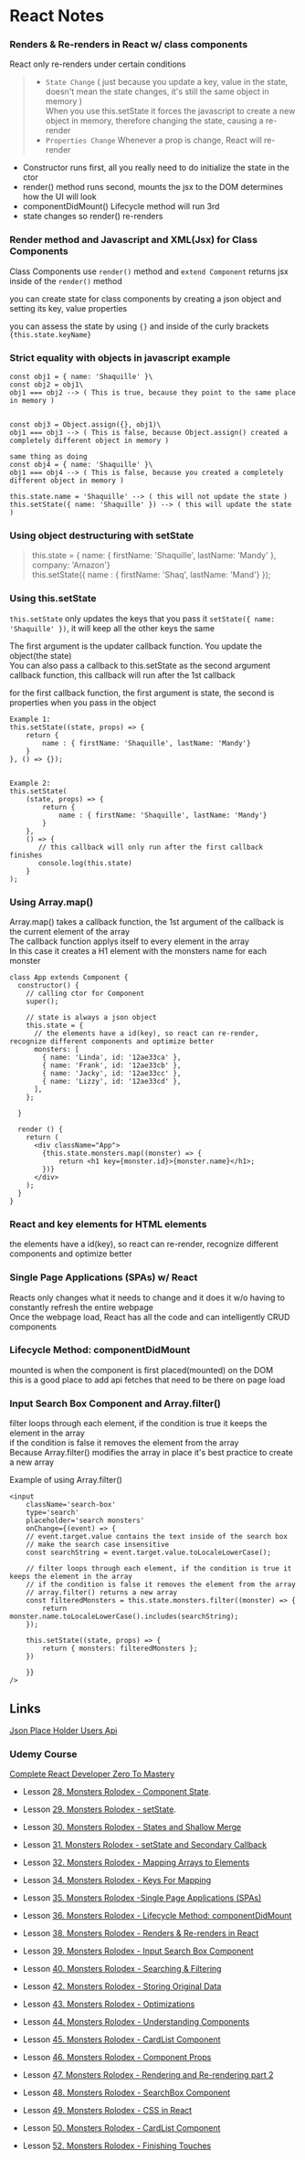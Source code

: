 # React Notes

### Renders & Re-renders in React w/ class components
React only re-renders under certain conditions  
>- `State Change` ( just because you update a key, value in the state, doesn't mean the state changes, it's still the same object in memory )  
When you use this.setState it forces the javascript to create a new object in memory, therefore changing the state, causing a re-render  
>- `Properties Change` Whenever a prop is change, React will re-render  

- Constructor runs first, all you really need to do initialize the state in the ctor
- render() method runs second, mounts the jsx to the DOM determines how the UI will look
- componentDidMount() Lifecycle method will run 3rd
- state changes so render() re-renders 

### Render method and Javascript and XML(Jsx) for Class Components
Class Components use `render()` method and `extend Component`
returns jsx inside of the `render()` method 

you can create state for class components by creating a json object and setting its key, value properties  

you can assess the state by using `{}` and inside of the curly brackets `{this.state.keyName}`  

### Strict equality with objects in javascript example
```
const obj1 = { name: 'Shaquille' }\
const obj2 = obj1\
obj1 === obj2 --> ( This is true, because they point to the same place in memory )


const obj3 = Object.assign({}, obj1)\
obj1 === obj3 --> ( This is false, because Object.assign() created a completely different object in memory )

same thing as doing    
const obj4 = { name: 'Shaquille' }\
obj1 === obj4 --> ( This is false, because you created a completely different object in memory )

this.state.name = 'Shaquille' --> ( this will not update the state )  
this.setState({ name: 'Shaquille' }) --> ( this will update the state )
```  

### Using object destructuring with setState  
> this.state = { name: { firstName: 'Shaquille', lastName: 'Mandy' }, company: 'Amazon'}  
>this.setState({ name : { firstName: 'Shaq', lastName: 'Mand'} });  

### Using this.setState
`this.setState` only updates the keys that you pass it `setState({ name: 'Shaquille' })`, it will keep all the other keys the same  

The first argument is the updater callback function. You update the object(the state)   
You can also pass a callback to this.setState as the second argument callback function, this callback will run after the 1st callback   

for the first callback function, the first argument is state, the second is properties when you pass in the object  
```
Example 1:
this.setState((state, props) => {  
    return {  
        name : { firstName: 'Shaquille', lastName: 'Mandy'}  
    }  
}, () => {});


Example 2:
this.setState(
    (state, props) => {  
        return {  
            name : { firstName: 'Shaquille', lastName: 'Mandy'}  
        }  
    }, 
    () => {
       // this callback will only run after the first callback finishes
       console.log(this.state) 
    }
);
```

### Using Array.map()
Array.map() takes a callback function, the 1st argument of the callback is the current element of the array  
The callback function applys itself to every element in the array  
In this case it creates a H1 element with the monsters name for each monster
```
class App extends Component {
  constructor() {
    // calling ctor for Component
    super();

    // state is always a json object
    this.state = {
      // the elements have a id(key), so react can re-render, recognize different components and optimize better
      monsters: [
        { name: 'Linda', id: '12ae33ca' },
        { name: 'Frank', id: '12ae33cb' },
        { name: 'Jacky', id: '12ae33cc' },
        { name: 'Lizzy', id: '12ae33cd' },
      ],
    };

  }

  render () {
    return (
      <div className="App">
        {this.state.monsters.map((monster) => {
            return <h1 key={monster.id}>{monster.name}</h1>;
        })}
      </div>
    );
  }
}
```

### React and key elements for HTML elements
the elements have a id(key), so react can re-render, recognize different components and optimize better

### Single Page Applications (SPAs) w/ React
Reacts only changes what it needs to change and it does it w/o having to constantly refresh the entire webpage  
Once the webpage load, React has all the code and can intelligently CRUD components

### Lifecycle Method: componentDidMount
mounted is when the component is first placed(mounted) on the DOM  
this is a good place to add api fetches that need to be there on page load

### Input Search Box Component and Array.filter()
filter loops through each element, if the condition is true it keeps the element in the array  
if the condition is false it removes the element from the array  
Because Array.filter() modifies the array in place it's best practice to create a new array  

Example of using Array.filter()
```
<input 
    className='search-box' 
    type='search' 
    placeholder='search monsters' 
    onChange={(event) => {
    // event.target.value contains the text inside of the search box
    // make the search case insensitive
    const searchString = event.target.value.toLocaleLowerCase();
    
    // filter loops through each element, if the condition is true it keeps the element in the array
    // if the condition is false it removes the element from the array
    // array.filter() returns a new array
    const filteredMonsters = this.state.monsters.filter((monster) => {
        return monster.name.toLocaleLowerCase().includes(searchString);
    });

    this.setState((state, props) => {
        return { monsters: filteredMonsters };
    })
    
    }}
/>
```





## Links

[Json Place Holder Users Api](https://jsonplaceholder.typicode.com/users)

### Udemy Course  
[Complete React Developer Zero To Mastery](https://www.udemy.com/course/complete-react-developer-zero-to-mastery/)

- Lesson [28. Monsters Rolodex - Component State](https://www.udemy.com/course/complete-react-developer-zero-to-mastery/learn/lecture/30554052#overview).

- Lesson [29. Monsters Rolodex - setState](https://www.udemy.com/course/complete-react-developer-zero-to-mastery/learn/lecture/30554056#overview).

- Lesson [30. Monsters Rolodex - States and Shallow Merge](https://www.udemy.com/course/complete-react-developer-zero-to-mastery/learn/lecture/30554060#overview)

- Lesson [31. Monsters Rolodex - setState and Secondary Callback](https://www.udemy.com/course/complete-react-developer-zero-to-mastery/learn/lecture/30554064#overview)  

- Lesson [32. Monsters Rolodex - Mapping Arrays to Elements](https://www.udemy.com/course/complete-react-developer-zero-to-mastery/learn/lecture/30554068#overview)  

- Lesson [34. Monsters Rolodex - Keys For Mapping](https://www.udemy.com/course/complete-react-developer-zero-to-mastery/learn/lecture/30554070#overview) 

- Lesson [35. Monsters Rolodex -Single Page Applications (SPAs)](https://www.udemy.com/course/complete-react-developer-zero-to-mastery/learn/lecture/30554072#overview) 

- Lesson [36. Monsters Rolodex - Lifecycle Method: componentDidMount](https://www.udemy.com/course/complete-react-developer-zero-to-mastery/learn/lecture/30554074#overview) 

- Lesson [38. Monsters Rolodex - Renders & Re-renders in React](https://www.udemy.com/course/complete-react-developer-zero-to-mastery/learn/lecture/30554078#overview)

- Lesson [39. Monsters Rolodex - Input Search Box Component](https://www.udemy.com/course/complete-react-developer-zero-to-mastery/learn/lecture/30554080#overview)

- Lesson [40. Monsters Rolodex - Searching & Filtering](https://www.udemy.com/course/complete-react-developer-zero-to-mastery/learn/lecture/30554082#overview)

- Lesson [42. Monsters Rolodex - Storing Original Data](https://www.udemy.com/course/complete-react-developer-zero-to-mastery/learn/lecture/30554086#overview)

- Lesson [43. Monsters Rolodex - Optimizations](https://www.udemy.com/course/complete-react-developer-zero-to-mastery/learn/lecture/30554088#overview)

- Lesson [44. Monsters Rolodex - Understanding Components](https://www.udemy.com/course/complete-react-developer-zero-to-mastery/learn/lecture/30572408#overview)

- Lesson [45. Monsters Rolodex - CardList Component](https://www.udemy.com/course/complete-react-developer-zero-to-mastery/learn/lecture/30572416#overview)

- Lesson [46. Monsters Rolodex - Component Props](https://www.udemy.com/course/complete-react-developer-zero-to-mastery/learn/lecture/30572424#overview)

- Lesson [47. Monsters Rolodex - Rendering and Re-rendering part 2](https://www.udemy.com/course/complete-react-developer-zero-to-mastery/learn/lecture/30572430#overview)

- Lesson [48. Monsters Rolodex - SearchBox Component](https://www.udemy.com/course/complete-react-developer-zero-to-mastery/learn/lecture/30572436#overview)

- Lesson [49. Monsters Rolodex - CSS in React](https://www.udemy.com/course/complete-react-developer-zero-to-mastery/learn/lecture/30574736#overview)

- Lesson [50. Monsters Rolodex - CardList Component](https://www.udemy.com/course/complete-react-developer-zero-to-mastery/learn/lecture/30574780#overview)

- Lesson [52. Monsters Rolodex - Finishing Touches](https://www.udemy.com/course/complete-react-developer-zero-to-mastery/learn/lecture/30576990#overview)